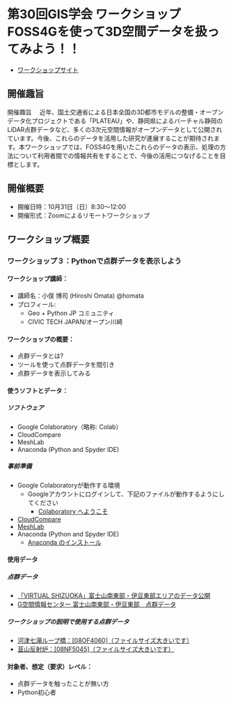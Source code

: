 第30回GIS学会 ワークショップFOSS4Gを使って3D空間データを扱ってみよう！！
===

* [ワークショップサイト](https://sites.google.com/site/foss4gsig/お知らせ/第30回gis学会-ワークショップfoss4gを使って3d空間データを扱ってみよう)

開催趣旨
---

開催趣旨
　近年、国土交通省による日本全国の3D都市モデルの整備・オープンデータ化プロジェクトである「PLATEAU」や、静岡県によるバーチャル静岡のLiDAR点群データなど、多くの3次元空間情報がオープンデータとして公開されています。今後、これらのデータを活用した研究が進展することが期待されます。本ワークショップでは、FOSS4Gを用いたこれらのデータの表示、処理の方法について利用者間での情報共有をすることで、今後の活用につなげることを目標とします。

開催概要
---
* 開催日時：10月31日（日）8:30～12:00
* 開催形式：Zoomによるリモートワークショップ

ワークショップ概要
---

### ワークショップ３：Pythonで点群データを表示しよう

#### ワークショップ講師：
* 講師名：小俣 博司 (Hiroshi Omata) @homata
* プロフィール:
  * Geo + Python  JP コミュニティ
  * CIVIC TECH JAPAN/オープン川崎 

#### ワークショップの概要： 
* 点群データとは?
* ツールを使って点群データを間引き
* 点群データを表示してみる

#### 使うソフトとデータ：
##### ソフトウェア
* Google Colaboratory（略称: Colab）
* CloudCompare
* MeshLab
* Anaconda (Python and Spyder IDE)

##### 事前準備
* Google Colaboratoryが動作する環境
    * Googleアカウントにログインして、下記のファイルが動作するようにしてください
      * [Colaboratory へようこそ](https://colab.research.google.com/notebooks/welcome.ipynb?hl=ja)
* [CloudCompare](http://www.cloudcompare.org/)
* [MeshLab](http://www.meshlab.net/)
* Anaconda (Python and Spyder IDE)
    * [Anaconda のインストール](https://www.python.jp/install/anaconda/)

#### 使用データ 

##### 点群データ
* [「VIRTUAL SHIZUOKA」富士山南東部・伊豆東部エリアのデータ公開](http://www2.pref.shizuoka.jp/all/kisha20.nsf/c3db48f94231df2e4925714700049a4e/02c1ee8264a1b658492585420007c620)
* [G空間情報センター 富士山南東部・伊豆東部　点群データ](https://www.geospatial.jp/ckan/dataset/shizuoka-2019-pointcloud)

##### ワークショップの説明で使用する点群データ
* [河津七滝ループ橋：[08OF4060]（ファイルサイズ大きいです）](https://gic-shizuoka.s3-ap-northeast-1.amazonaws.com/2020/LP/00/08OF4060.zip)　
* [韮山反射炉：[08NF5045]（ファイルサイズ大きいです）](https://gic-shizuoka.s3-ap-northeast-1.amazonaws.com/2020/LP/00/08NF5045.zip) 

#### 対象者、想定（要求）レベル：
* 点群データを触ったことが無い方
* Python初心者